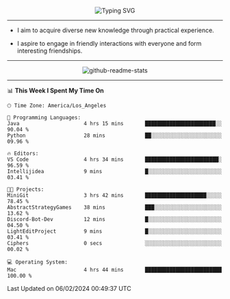 <p align="center">
  <img src="https://readme-typing-svg.demolab.com?font=Fira+Code&weight=500&size=32&duration=2500&pause=1600&center=true&vCenter=true&random=false&width=1024&height=64&lines=Hi+there+%F0%9F%91%8B;I'm+delighted+you+could+make+it+here+%F0%9F%8E%89;I'm+Harry%2C+a+college+student+still+finding+my+way" alt="Typing SVG" />
</p>


---


- I aim to acquire diverse new knowledge through practical experience.

- I aspire to engage in friendly interactions with everyone and form interesting friendships.


---


<p align="center">
  <img src="https://github-readme-stats.vercel.app/api?username=Harry-Jing&show_icons=true" alt="github-readme-stats"/>
</p>


---

<!--START_SECTION:waka-->
📊 **This Week I Spent My Time On** 

```text
🕑︎ Time Zone: America/Los_Angeles

💬 Programming Languages: 
Java                     4 hrs 15 mins       ███████████████████████░░   90.04 % 
Python                   28 mins             ██░░░░░░░░░░░░░░░░░░░░░░░   09.96 % 

🔥 Editors: 
VS Code                  4 hrs 34 mins       ████████████████████████░   96.59 % 
Intellijidea             9 mins              █░░░░░░░░░░░░░░░░░░░░░░░░   03.41 % 

🐱‍💻 Projects: 
MiniGit                  3 hrs 42 mins       ████████████████████░░░░░   78.45 % 
AbstractStrategyGames    38 mins             ███░░░░░░░░░░░░░░░░░░░░░░   13.62 % 
Discord-Bot-Dev          12 mins             █░░░░░░░░░░░░░░░░░░░░░░░░   04.50 % 
LightEditProject         9 mins              █░░░░░░░░░░░░░░░░░░░░░░░░   03.41 % 
Ciphers                  0 secs              ░░░░░░░░░░░░░░░░░░░░░░░░░   00.02 % 

💻 Operating System: 
Mac                      4 hrs 44 mins       █████████████████████████   100.00 % 
```


 Last Updated on 06/02/2024 00:49:37 UTC
<!--END_SECTION:waka-->
